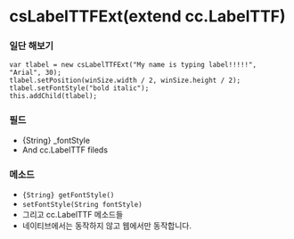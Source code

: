 csLabelTTFExt(extend cc.LabelTTF)
=========

### 일단 해보기

```
var tlabel = new csLabelTTFExt("My name is typing label!!!!!", "Arial", 30);
tlabel.setPosition(winSize.width / 2, winSize.height / 2);
tlabel.setFontStyle("bold italic");
this.addChild(tlabel);
```

### 필드

- {String} _fontStyle
- And cc.LabelTTF fileds

### 메소드

- `{String} getFontStyle()`
- `setFontStyle(String fontStyle)`
- 그리고 cc.LabelTTF 메소드들
- 네이티브에서는 동작하지 않고 웹에서만 동작합니다.
